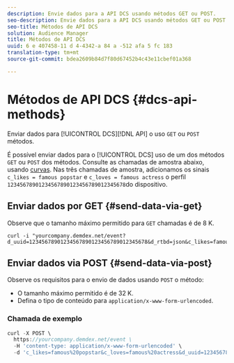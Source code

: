 ```yaml
---
description: Envie dados para a API DCS usando métodos GET ou POST.
seo-description: Envie dados para a API DCS usando métodos GET ou POST.
seo-title: Métodos de API DCS
solution: Audience Manager
title: Métodos de API DCS
uuid: 6 e 407458-11 d 4-4342-a 84 a -512 afa 5 fc 183
translation-type: tm+mt
source-git-commit: bdea2609b84d7f80d67452b4c43e11cbef01a368

---
```



# Métodos de API DCS {#dcs-api-methods}

Enviar dados para [!UICONTROL DCS][!DNL API] o uso `GET` ou `POST` métodos.

É possível enviar dados para o [!UICONTROL DCS] uso de um dos métodos `GET` ou `POST` dos métodos. Consulte as chamadas de amostra abaixo, usando [curvas](https://curl.haxx.se/). Nas três chamadas de amostra, adicionamos os sinais `c_likes = famous popstar` e `c_loves = famous actress` o perfil `12345678901234567890123456789012345678`do dispositivo.


## Enviar dados por GET {#send-data-via-get}

Observe que o tamanho máximo permitido para `GET` chamadas é de 8 K.

```
curl -i "yourcompany.demdex.net/event?d_uuid=12345678901234567890123456789012345678&d_rtbd=json&c_likes=famous%20popstar&c_loves=famous%20actress"
```

## Enviar dados via POST {#send-data-via-post}

Observe os requisitos para o envio de dados usando `POST` o método:

* O tamanho máximo permitido é de 32 K.
* Defina o tipo de conteúdo para `application/x-www-form-urlencoded`.

### Chamada de exemplo

```js
curl -X POST \
  https://yourcompany.demdex.net/event \
  -H 'content-type: application/x-www-form-urlencoded' \
  -d 'c_likes=famous%20popstar&c_loves=famous%20actress&d_uuid=12345678901234567890123456789012345678'
```

